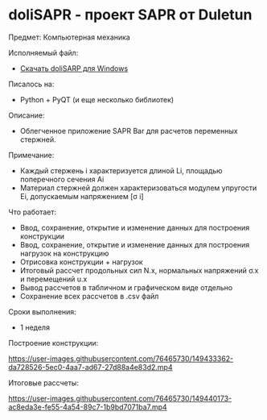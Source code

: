 # doliSAPR - проект SAPR от Duletun
Предмет: Компьютерная механика

Исполняемый файл:
- [Скачать doliSARP для Windows](https://github.com/Duletun/doliSAPR/releases/tag/1.0)

Писалось на: 
- Python + PyQT (и еще несколько библиотек)

Описание:
- Облегченное приложение SAPR Bar для расчетов переменных стержней.

Примечание:
- Каждый стержень i характеризуется длиной Li, площадью поперечного сечения Ai
- Материал стержней должен характеризоваться модулем упругости Ei, допускаемым напряжением [σ i]

Что работает:
- Ввод, сохранение, открытие и изменение данных для построения конструкции
- Ввод, сохранение, открытие и изменение данных для построения нагрузок на конструкцию
- Отрисовка конструкции + нагрузок
- Итоговый рассчет продольных сил N.x, нормальных напряжений σ.x и перемещений u.x
- Вывод рассчетов в табличном и графическом виде отдельно
- Сохранение всех рассчетов в .csv файл

Сроки выполнения:
- 1 неделя

Построение конструкции:

https://user-images.githubusercontent.com/76465730/149433362-da728526-5ec0-4aa7-ad67-27d88a4e83d2.mp4

Итоговые рассчеты:

https://user-images.githubusercontent.com/76465730/149440173-ac8eda3e-fe55-4a54-89c7-1b9bd7071ba7.mp4



